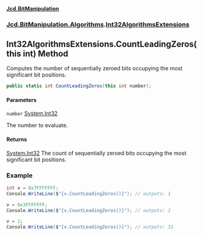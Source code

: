 #### [Jcd.BitManipulation](index 'index')
### [Jcd.BitManipulation.Algorithms](Jcd.BitManipulation.Algorithms 'Jcd.BitManipulation.Algorithms').[Int32AlgorithmsExtensions](Jcd.BitManipulation.Algorithms.Int32AlgorithmsExtensions 'Jcd.BitManipulation.Algorithms.Int32AlgorithmsExtensions')

## Int32AlgorithmsExtensions.CountLeadingZeros(this int) Method

Computes the number of sequentially zeroed bits occupying the
most significant bit positions.

```csharp
public static int CountLeadingZeros(this int number);
```
#### Parameters

<a name='Jcd.BitManipulation.Algorithms.Int32AlgorithmsExtensions.CountLeadingZeros(thisint).number'></a>

`number` [System.Int32](https://docs.microsoft.com/en-us/dotnet/api/System.Int32 'System.Int32')

The number to evaluate.

#### Returns
[System.Int32](https://docs.microsoft.com/en-us/dotnet/api/System.Int32 'System.Int32')
The count of sequentially zeroed bits occupying the most significant bit positions.

### Example

```csharp
int v = 0x7FFFFFFF;
Console.WriteLine($"{v.CountLeadingZeros()}"); // outputs: 1

v = 0x3FFFFFFF;
Console.WriteLine($"{v.CountLeadingZeros()}"); // outputs: 2

v = 1;
Console.WriteLine($"{v.CountLeadingZeros()}"); // outputs: 31
```